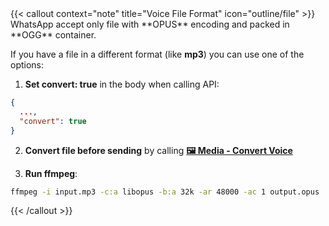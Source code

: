 <div></div>
{{< callout context="note" title="Voice File Format" icon="outline/file" >}}
WhatsApp accept only file with **OPUS** encoding and packed in **OGG** container.

If you have a file in a different format (like **mp3**) you can use one of the options:

1. **Set convert: true** in the body when calling API:
```json { title="Body" }
{
  ...,
  "convert": true
}
```

2. **Convert file before sending** by calling [**🖼️ Media - Convert Voice**](#media---convert-voice)

3. **Run ffmpeg**:
```bash
ffmpeg -i input.mp3 -c:a libopus -b:a 32k -ar 48000 -ac 1 output.opus
```
{{< /callout >}}

